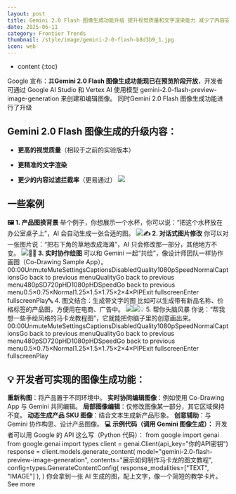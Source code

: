 ```yaml
---
layout: post
title: Gemini 2.0 Flash 图像生成功能升级 提升视觉质量和文字渲染能力 减少了内容安全拦截
date: 2025-06-11
category: Frontier Trends
thumbnail: /style/image/gemini-2-0-flash-b8d3b9_1.jpg
icon: web
---
```

* content
{:toc}

Google 宣布：其**Gemini 2.0 Flash 图像生成功能现已在预览阶段开放**，开发者可通过 Google AI Studio 和 Vertex AI 使用模型 gemini-2.0-flash-preview-image-generation 来创建和编辑图像。
同时Gemini 2.0 Flash 图像生成功能进行了升级

## Gemini 2.0 Flash 图像生成的升级内容：

- **更高的视觉质量**（相较于之前的实验版本）

- **更精准的文字渲染**

- **更少的内容过滤拦截率**（更易通过）
![](https://assets-v2.circle.so/pn39r5q0rn4q58126n5oadas5cv4)

## **一些案例**
**🖼️ 1. 产品图换背景**
举个例子，你想展示一个水杯，你可以说：“把这个水杯放在办公室桌子上”，AI 会自动生成一张合适的图。
![](https://assets-v2.circle.so/x78gmtxtzryjaokp79eysg1id14c)**✍️ 2. 对话式图片修改**
你可以对一张图片说：“把右下角的草地改成海滩”，AI 只会修改那一部分，其他地方不变。
![](https://assets-v2.circle.so/vtfqrlky9t8gnjqh3ia5g2v0zra7)**👩‍🎨 3. 实时协作绘图**
可以和 Gemini 一起“共绘”，像设计师团队一样协作画图（Co-Drawing Sample App）。
00:00UnmuteMuteSettingsCaptionsDisabledQuality1080pSpeedNormalCaptionsGo back to previous menuQualityGo back to previous menu480pSD720pHD1080pHDSpeedGo back to previous menu0.5×0.75×Normal1.25×1.5×1.75×2×4×PIPExit fullscreenEnter fullscreenPlay🔤 4. 图文结合：生成带文字的图
比如可以生成带有新品名称、价格标签的产品图，方便用在电商、广告中。
![](https://assets-v2.circle.so/wydiz0d9a2n6yro64iplcni2j7f5)![](https://assets-v2.circle.so/rficxxi1mlxmw0otul75ihgdatnv)💡 5. 帮你头脑风暴
你说：“帮我想一些手绘风格的马卡龙教程图”，它就能把你脑子里的创意画出来。
00:00UnmuteMuteSettingsCaptionsDisabledQuality1080pSpeedNormalCaptionsGo back to previous menuQualityGo back to previous menu480pSD720pHD1080pHDSpeedGo back to previous menu0.5×0.75×Normal1.25×1.5×1.75×2×4×PIPExit fullscreenEnter fullscreenPlay
## 💡 开发者可实现的图像生成功能：
**重新构图**：将产品置于不同环境中。
**实时协同编辑图像**：例如使用 Co-Drawing App 与 Gemini 共同编辑。
**局部图像编辑**：仅修改图像某一部分，其它区域保持不变。
**动态生成产品 SKU 图像**：结合文本生成新产品形象。
**创意辅助**：与 Gemini 协作构思、设计产品图像。
**💻 示例代码（调用 Gemini 图像生成）：**
开发者可以用 Google 的 API 这么写（Python 代码）：
from google import genai
from google.genai import types
client = genai.Client(api_key="你的API密钥")
response = client.models.generate_content(
model="gemini-2.0-flash-preview-image-generation",
contents="展示如何制作马卡龙的图文教程",
config=types.GenerateContentConfig(
response_modalities=["TEXT", "IMAGE"]
),
)
你会拿到一张 AI 生成的图，配上文字，像一个简短的教学卡片。
See more